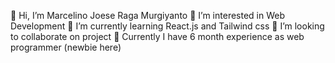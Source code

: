 👋 Hi, I’m Marcelino Joese Raga Murgiyanto
👀 I’m interested in Web Development
🌱 I’m currently learning React.js and Tailwind css
💞️ I’m looking to collaborate on project
🔨 Currently I have 6 month experience as web programmer (newbie here)





